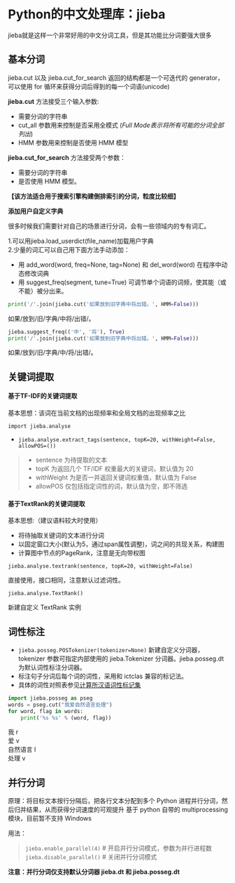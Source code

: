 # Python的中文处理库：jieba
jieba就是这样一个非常好用的中文分词工具，但是其功能比分词要强大很多
## 基本分词
jieba.cut 以及 jieba.cut_for_search 返回的结构都是一个可迭代的 generator，可以使用 for 循环来获得分词后得到的每一个词语(unicode)  
  
**jieba.cut** 方法接受三个输入参数:
* 需要分词的字符串
* cut_all 参数用来控制是否采用全模式   (*Full Mode表示将所有可能的分词全部列出*)
* HMM 参数用来控制是否使用 HMM 模型  
  
**jieba.cut_for_search** 方法接受两个参数：
* 需要分词的字符串
* 是否使用 HMM 模型。  

**【该方法适合用于搜索引擎构建倒排索引的分词，粒度比较细】**  

  
  
    
**添加用户自定义字典**  

很多时候我们需要针对自己的场景进行分词，会有一些领域内的专有词汇。  


1.可以用jieba.load_userdict(file_name)加载用户字典  
2.少量的词汇可以自己用下面方法手动添加：  
* 用 add_word(word, freq=None, tag=None) 和 del_word(word) 在程序中动态修改词典
* 用 suggest_freq(segment, tune=True) 可调节单个词语的词频，使其能（或不能）被分出来。  

```python
print('/'.join(jieba.cut('如果放到旧字典中将出错。', HMM=False))) 
```

如果/放到/旧/字典/中将/出错/。
```python
jieba.suggest_freq(('中', '将'), True)
print('/'.join(jieba.cut('如果放到旧字典中将出错。', HMM=False)))
```
如果/放到/旧/字典/中/将/出错/。
  
  
## 关键词提取

#### 基于TF-IDF的关键词提取
基本思想：该词在当前文档的出现频率和全局文档的出现频率之比  

`import jieba.analyse`  
* `jieba.analyse.extract_tags(sentence, topK=20, withWeight=False, allowPOS=()) `
> * sentence 为待提取的文本
> * topK 为返回几个 TF/IDF 权重最大的关键词，默认值为 20
> * withWeight 为是否一并返回关键词权重值，默认值为 False
> * allowPOS 仅包括指定词性的词，默认值为空，即不筛选  
  
#### 基于TextRank的关键词提取
基本思想:（建议语料较大时使用）  

* 将待抽取关键词的文本进行分词  
* 以固定窗口大小(默认为5，通过span属性调整)，词之间的共现关系，构建图  
* 计算图中节点的PageRank，注意是无向带权图  

`jieba.analyse.textrank(sentence, topK=20, withWeight=False)`  

直接使用，接口相同，注意默认过滤词性。  

`jieba.analyse.TextRank()`  

新建自定义 TextRank 实例
  
  
## 词性标注  


* `jieba.posseg.POSTokenizer(tokenizer=None)` 新建自定义分词器，tokenizer 参数可指定内部使用的 jieba.Tokenizer 分词器。jieba.posseg.dt 为默认词性标注分词器。  
* 标注句子分词后每个词的词性，采用和 ictclas 兼容的标记法。  
* 具体的词性对照表参见[计算所汉语词性标记集](http://ictclas.nlpir.org/nlpir/html/readme.htm) 
```python
import jieba.posseg as pseg
words = pseg.cut("我爱自然语言处理")
for word, flag in words:
    print('%s %s' % (word, flag))

```
我 r  
爱 v  
自然语言 l  
处理 v  
  
  
  
  
## 并行分词  
  
  
原理：将目标文本按行分隔后，把各行文本分配到多个 Python 进程并行分词，然后归并结果，从而获得分词速度的可观提升 基于 python 自带的 multiprocessing 模块，目前暂不支持 Windows  
  
  

用法：  


> `jieba.enable_parallel(4)` # 开启并行分词模式，参数为并行进程数  
> `jieba.disable_parallel()` # 关闭并行分词模式  

  
  

**注意：并行分词仅支持默认分词器 jieba.dt 和 jieba.posseg.dt**
